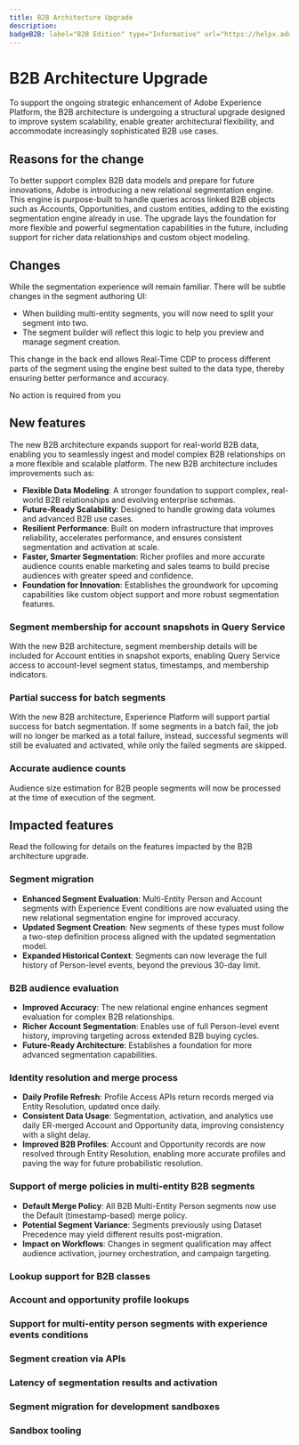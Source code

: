 ```yaml
---
title: B2B Architecture Upgrade
description:
badgeB2B: label="B2B Edition" type="Informative" url="https://helpx.adobe.com/legal/product-descriptions/real-time-customer-data-platform-b2b-edition-prime-and-ultimate-packages.html newtab=true"
---
```

# B2B Architecture Upgrade

To support the ongoing strategic enhancement of Adobe Experience Platform, the B2B architecture is undergoing a structural upgrade designed to improve system scalability, enable greater architectural flexibility, and accommodate increasingly sophisticated B2B use cases.

## Reasons for the change

To better support complex B2B data models and prepare for future innovations, Adobe is introducing a new relational segmentation engine. This engine is purpose-built to handle queries across linked B2B objects such as Accounts, Opportunities, and custom entities, adding to the existing segmentation engine already in use. The upgrade lays the foundation for more flexible and powerful segmentation capabilities in the future, including support for richer data relationships and custom object modeling.

## Changes

While the segmentation experience will remain familiar. There will be subtle changes in the segment authoring UI:

* When building multi-entity segments, you will now need to split your segment into two.
* The segment builder will reflect this logic to help you preview and manage segment creation.

This change in the back end allows Real-Time CDP to process different parts of the segment using the engine best suited to the data type, thereby ensuring better performance and accuracy.

No action is required from you

## New features

The new B2B architecture expands support for real-world B2B data, enabling you to seamlessly ingest and model complex B2B relationships on a more flexible and scalable platform. The new B2B architecture includes improvements such as:

* **Flexible Data Modeling**: A stronger foundation to support complex, real-world B2B relationships and evolving enterprise schemas.
* **Future-Ready Scalability**: Designed to handle growing data volumes and advanced B2B use cases.
* **Resilient Performance**: Built on modern infrastructure that improves reliability, accelerates performance, and ensures consistent segmentation and activation at scale.
* **Faster, Smarter Segmentation**: Richer profiles and more accurate audience counts enable marketing and sales teams to build precise audiences with greater speed and confidence.
* **Foundation for Innovation**: Establishes the groundwork for upcoming capabilities like custom object support and more robust segmentation features.

### Segment membership for account snapshots in Query Service

With the new B2B architecture, segment membership details will be included for Account entities in snapshot exports, enabling Query Service access to account-level segment status, timestamps, and membership indicators.

### Partial success for batch segments

With the new B2B architecture, Experience Platform will support partial success for batch segmentation. If some segments in a batch fail, the job will no longer be marked as a total failure, instead, successful segments will still be evaluated and activated, while only the failed segments are skipped.

### Accurate audience counts

Audience size estimation for B2B people segments will now be processed at the time of execution of the segment.

## Impacted features

Read the following for details on the features impacted by the B2B architecture upgrade.

### Segment migration

* **Enhanced Segment Evaluation**: Multi-Entity Person and Account segments with Experience Event conditions are now evaluated using the new relational segmentation engine for improved accuracy.
* **Updated Segment Creation**: New segments of these types must follow a two-step definition process aligned with the updated segmentation model.
* **Expanded Historical Context**: Segments can now leverage the full history of Person-level events, beyond the previous 30-day limit.

### B2B audience evaluation

* **Improved Accuracy**: The new relational engine enhances segment evaluation for complex B2B relationships.
* **Richer Account Segmentation**: Enables use of full Person-level event history, improving targeting across extended B2B buying cycles.
* **Future-Ready Architecture**: Establishes a foundation for more advanced segmentation capabilities.


### Identity resolution and merge process

* **Daily Profile Refresh**: Profile Access APIs return records merged via Entity Resolution, updated once daily.
* **Consistent Data Usage**: Segmentation, activation, and analytics use daily ER-merged Account and Opportunity data, improving consistency with a slight delay.
* **Improved B2B Profiles**: Account and Opportunity records are now resolved through Entity Resolution, enabling more accurate profiles and paving the way for future probabilistic resolution.

### Support of merge policies in multi-entity B2B segments

* **Default Merge Policy**: All B2B Multi-Entity Person segments now use the Default (timestamp-based) merge policy.
* **Potential Segment Variance**: Segments previously using Dataset Precedence may yield different results post-migration.
* **Impact on Workflows**: Changes in segment qualification may affect audience activation, journey orchestration, and campaign targeting.

### Lookup support for B2B classes



### Account and opportunity profile lookups

### Support for multi-entity person segments with experience events conditions

### Segment creation via APIs

### Latency of segmentation results and activation

### Segment migration for development sandboxes

### Sandbox tooling